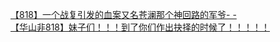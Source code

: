 [【818】一个战复引发的血案又名苍澜那个神回路的军爷- -](http://tieba.baidu.com/p/2438244799?see_lz=1&pn=)   
[【华山非818】妹子们！！！到了你们作出抉择的时候了！！！！！](http://tieba.baidu.com/p/2437802451?see_lz=1&pn=)   
